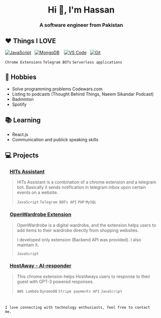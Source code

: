 <h1 align="center">Hi 👋, I'm Hassan</h1>
<h3 align="center">A software engineer from Pakistan</h3>


## ❤️ Things I LOVE

[![JavaScript](https://img.shields.io/badge/-JavaScript-%23F7DF1C?style=flat-square&logo=javascript&logoColor=000000&labelColor=%23F7DF1C&color=%23FFCE5A)](https://www.javascript.com/)&nbsp;&nbsp;
[![MongoDB](https://img.shields.io/badge/-MongoDB-47A248?style=flat-square&logo=MongoDB&logoColor=ffffff)](https://www.mongodb.com/) &nbsp;&nbsp;
[![VS Code](https://img.shields.io/badge/IDE-VSCode-%23007ACC?style=flat-square&logo=Visual-studio-code)](https://code.visualstudio.com/)&nbsp;&nbsp;
[![Git](https://img.shields.io/badge/-Git-%23F05032?style=flat-square&logo=git&logoColor=%23ffffff)](https://git-scm.com/)


`Chrome Extensions`
`Telegram BOTs`
`Serverless applications`


  
## 📅 Hobbies

- Solve programming problems Codewars.com
- Listing to podcasts (Thought Behind Things, Naeem Sikandar Podcast)
- Badminton
- Spotify



## 📚 Learning

- React.js
- Communication and publick speaking skills



##  💻 Projects

  ### &nbsp;&nbsp;&nbsp; [HITs Assistant](https://chrome.google.com/webstore/detail/hits-assistant/ofodddoikgpolpnbpmgpmihhoinabdck)
  > HITs Assistant is a combination of a chrome extension and a telegram bot. Basically it sends notification in telegram inbox upon certain events on a website.
  > 
  > `JavaScript`  `Telegram BOTs API`  `PHP`  `MySQL`
  ### &nbsp;&nbsp;&nbsp; [OpenWardrobe Extension](https://chrome.google.com/webstore/detail/openwardrobe/jeibidfaelmiiioohfplflcpnelgipei)
  > OpenWardrobe is a digital wardrobe, and the extension helps users to add items to their wardrobe directly from shopping websites.
  > 
  > I developed only extension (Backend API was provided). I also maintain it.
  >
  >  `JavaScript`
  ### &nbsp;&nbsp;&nbsp; [HostAway - AI-responder](https://chrome.google.com/webstore/detail/hostaway-ai-responder/jdimmnpkameldecjkakpmfeglelpgppe)
  > This chrome extension helps HostAways users to response to their guest with GPT-3 powered responses. 
  >
  >  `AWS Lambda` `DynamoDB` `Stripe payments API` `JavaScript`


#

 `I love connecting with technology enthusiasts, feel free to contact me.` 
